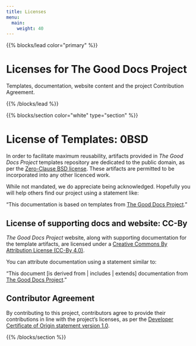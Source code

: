 ```yaml
---
title: Licenses
menu:
  main:
    weight: 40
---
```


{{% blocks/lead color="primary" %}}

# Licenses for The Good Docs Project

Templates, documentation, website content and the project Contribution Agreement.

{{% /blocks/lead %}}

{{% blocks/section color="white" type="section" %}}

# License of Templates: 0BSD

In order to facilitate maximum reusability, artifacts provided in *The Good Docs Project* templates repository are dedicated to the public domain, as per the [Zero-Clause BSD license](https://opensource.org/licenses/0BSD). These artifacts are permitted to be incorporated into any other licenced work.

While not mandated, we do appreciate being acknowledged. Hopefully you will help others find our project using a statement like:

“This documentation is based on templates from [The Good Docs Project](https://thegooddocsproject.dev/).”

## License of supporting docs and website: CC-By

*The Good Docs Project* website, along with supporting documentation for the template artifacts, are licensed under a [Creative Commons By Attribution License (CC-By 4.0)](https://creativecommons.org/licenses/by/4.0/).

You can attribute documentation using a statement similar to:

“This document [is derived from \| includes \| extends] documentation from [The Good Docs Project](https://thegooddocsproject.dev/).”

## Contributor Agreement

By contributing to this project, contributors agree to provide their contributions in line with the project’s licenses, as per the [Developer Certificate of Origin statement version 1.0](https://developercertificate.org/).

{{% /blocks/section %}}